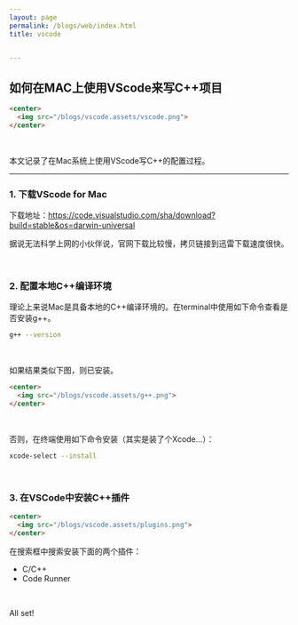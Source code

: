 ```yaml
---
layout: page
permalink: /blogs/web/index.html
title: vscode


---
```


## 如何在MAC上使用VScode来写C++项目

```html
<center>
  <img src="/blogs/vscode.assets/vscode.png">
</center>
```

<br>

本文记录了在Mac系统上使用VScode写C++的配置过程。

---

### 1. 下载VScode for Mac

下载地址：https://code.visualstudio.com/sha/download?build=stable&os=darwin-universal

据说无法科学上网的小伙伴说，官网下载比较慢，拷贝链接到迅雷下载速度很快。

<br>

### 2. 配置本地C++编译环境

理论上来说Mac是具备本地的C++编译环境的。在terminal中使用如下命令查看是否安装g++。

```bash
g++ --version
```

<br>

如果结果类似下图，则已安装。

```html
<center>
  <img src="/blogs/vscode.assets/g++.png">
</center>
```

<br>

否则，在终端使用如下命令安装（其实是装了个Xcode...）：

```bash
xcode-select --install
```

<br>

### 3. 在VSCode中安装C++插件

```html
<center>
  <img src="/blogs/vscode.assets/plugins.png">
</center>
```

在搜索框中搜索安装下面的两个插件：

* C/C++
* Code Runner

<br>

All set! 

